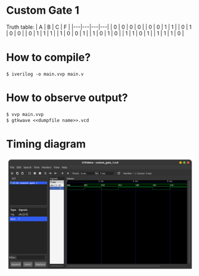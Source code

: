 # Custom Gate 1

Truth table:
| A | B | C | F |
|---|---|---|---|
| 0 | 0 | 0 | 0 |
| 0 | 0 | 1 | 1 |
| 0 | 1 | 0 | 0 |
| 0 | 1 | 1 | 1 |
| 1 | 0 | 0 | 1 |
| 1 | 0 | 1 | 0 |
| 1 | 1 | 0 | 1 |
| 1 | 1 | 1 | 0 |

# How to compile?
```
$ iverilog -o main.vvp main.v
```

# How to observe output?
```
$ vvp main.vvp
$ gtkwave <<dumpfile name>>.vcd
```
# Timing diagram
![Timing](screenshot.png)
